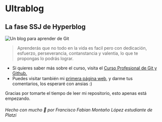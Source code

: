 # Ultrablog
## La fase SSJ de Hyperblog
![Un blog para aprender de Git](https://api.binary-coffee.dev/uploads/d196c5dabf39496c8c892f944d2102cf.jpg "Un blog para aprender de Git")

>Aprenderás que no todo en la vida es facil pero con dedicación, esfuerzo, perseverancia, contanstancia y valentia, lo que te propongas lo podrás lograr.

- Si quieres saber más sobre el curso, visita el [Curso Profesional de Git y Github.](https://platzi.com/clases/1557-git-github/19977-readmemd-es-una-excelente-practica/ "Curso Profesional de Git y Github.")
- Puedes visitar también mi [primera página web](https://fabiantcc1.github.io/ "primera página web"), y darme tus comentarios, los esperaré con ansias :)

Gracias por tomarte el tiempo de leer mi repositorio, esto apenas está empezando.
###### Hecho con mucho 💚 por Francisco Fabian Montaño López estudiante de Platzi